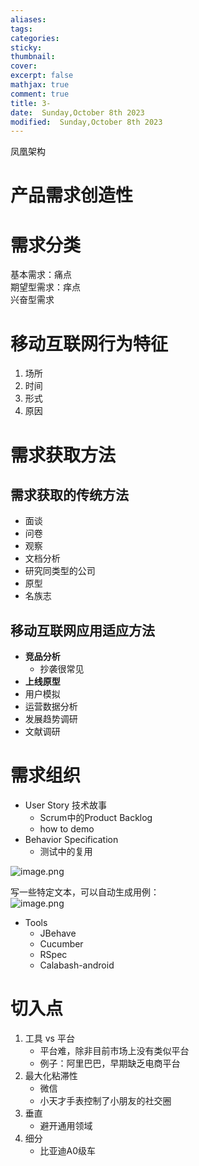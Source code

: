 ```yaml
---
aliases: 
tags: 
categories:
sticky:
thumbnail:
cover: 
excerpt: false
mathjax: true
comment: true
title: 3-
date:  Sunday,October 8th 2023
modified:  Sunday,October 8th 2023
---
```


凤凰架构

# 产品需求创造性

# 需求分类

基本需求：痛点  
期望型需求：痒点  
兴奋型需求

# 移动互联网行为特征

1. 场所
2. 时间
3. 形式
4. 原因

# 需求获取方法

## 需求获取的传统方法

- ⾯谈
- 问卷
- 观察
- ⽂档分析
- 研究同类型的公司
- 原型
- 名族志

## 移动互联网应用适应方法

- **竞品分析**
	- 抄袭很常见
- **上线原型**
- 用户模拟
- 运营数据分析
- 发展趋势调研
- 文献调研

# 需求组织

- User Story 技术故事
	- Scrum中的Product Backlog
	- how to demo
- Behavior Specification
	- 测试中的复用

![image.png](https://chillcharlie-img.oss-cn-hangzhou.aliyuncs.com/image%2F2023%2F10%2F08%2Fc4dc7670e04e59d06616b7c0f15b2d58_20231008162723.png)

写一些特定文本，可以自动生成用例：  
![image.png](https://chillcharlie-img.oss-cn-hangzhou.aliyuncs.com/image%2F2023%2F10%2F08%2Fc6d01174b19ecef1a9c5874457f51ef5_20231008162804.png)

- Tools
	- JBehave
	- Cucumber
	- RSpec
	- Calabash-android

# 切入点

1. 工具 vs 平台
	- 平台难，除非目前市场上没有类似平台
	- 例子：阿里巴巴，早期缺乏电商平台
2. 最大化粘滞性
	- 微信
	- 小天才手表控制了小朋友的社交圈
3. 垂直
	- 避开通用领域
4. 细分
	- 比亚迪A0级车

